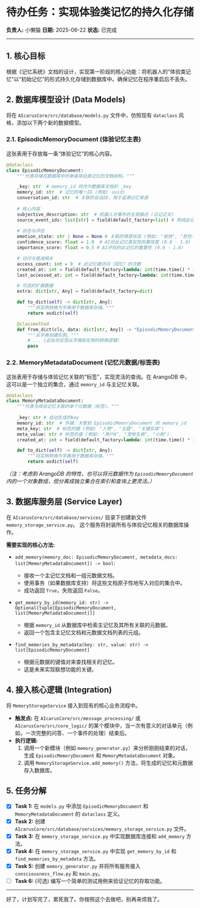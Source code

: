# 待办任务：实现体验类记忆的持久化存储

**负责人:** 小懒猫
**日期:** 2025-06-22
**状态:** 已完成

---

## 1. 核心目标

根据《记忆系统》文档的设计，实现第一阶段的核心功能：将机器人的“体验类记忆”以“初始记忆”的形式持久化存储到数据库中。确保记忆在程序重启后不丢失。

## 2. 数据库模型设计 (Data Models)

将在 `AIcarusCore/src/database/models.py` 文件中，仿照现有 `dataclass` 风格，添加以下两个新的数据模型。

### 2.1. EpisodicMemoryDocument (体验记忆主表)

这张表用于存放每一条“体验记忆”的核心内容。

```python
@dataclass
class EpisodicMemoryDocument:
    """代表存储在数据库中的单条体验类记忆的文档结构。"""

    _key: str  # memory_id 将作为数据库文档的 _key
    memory_id: str  # 记忆的唯一ID (例如: uuid)
    conversation_id: str  # 关联的会话ID，用于追溯记忆来源
    
    # 核心内容
    subjective_description: str  # 机器人对事件的主观描述 (日记正文)
    source_event_ids: list[str] = field(default_factory=list) # 构成此记忆的原始事件ID列表
    
    # 状态与评估
    emotion_state: str | None = None # 关联的情感状态 (例如: "愉快", "悲伤-中等")
    confidence_score: float = 1.0  # AI对此记忆真实性的置信度 (0.0 - 1.0)
    importance_score: float = 0.5 # AI评估的此记忆的重要性 (0.0 - 1.0)

    # 访问与衰减相关
    access_count: int = 0  # 此记忆被访问（回忆）的次数
    created_at: int = field(default_factory=lambda: int(time.time() * 1000))  # 创建时间戳 (毫秒, UTC)
    last_accessed_at: int = field(default_factory=lambda: int(time.time() * 1000)) # 上次访问时间戳 (毫秒, UTC)

    # 可选的扩展数据
    extra: dict[str, Any] = field(default_factory=dict)

    def to_dict(self) -> dict[str, Any]:
        """将实例转换为字典用于数据库存储。"""
        return asdict(self)

    @classmethod
    def from_dict(cls, data: dict[str, Any]) -> "EpisodicMemoryDocument":
        """从字典创建实例。"""
        # ... (此处将实现从字典到实例的转换逻辑)
        pass
```

### 2.2. MemoryMetadataDocument (记忆元数据/标签表)

这张表用于存储与体验记忆关联的“标签”，实现灵活的查询。在 ArangoDB 中，这可以是一个独立的集合，通过 `memory_id` 与主记忆关联。

```python
@dataclass
class MemoryMetadataDocument:
    """代表与体验记忆关联的单个元数据（标签）。"""
    
    _key: str # 自动生成的key
    memory_id: str  # 外键，关联到 EpisodicMemoryDocument 的 memory_id
    meta_key: str  # 标签的键 (例如: "人物", "主题", "关键实体")
    meta_value: str # 标签的值 (例如: "用户A", "宠物生病", "小狗")
    created_at: int = field(default_factory=lambda: int(time.time() * 1000))

    def to_dict(self) -> dict[str, Any]:
        """将实例转换为字典用于数据库存储。"""
        return asdict(self)
```
*（注：考虑到 ArangoDB 的特性，也可以将元数据作为 `EpisodicMemoryDocument` 内的一个对象数组，但分离成独立集合在索引和查询上更灵活。）*


## 3. 数据库服务层 (Service Layer)

在 `AIcarusCore/src/database/services/` 目录下创建新文件 `memory_storage_service.py`。
这个服务将封装所有与体验记忆相关的数据库操作。

**需要实现的核心方法:**

- `add_memory(memory_doc: EpisodicMemoryDocument, metadata_docs: list[MemoryMetadataDocument]) -> bool`:
  - 接收一个主记忆文档和一组元数据文档。
  - 使用事务（如果数据库支持）将这些文档原子性地写入对应的集合中。
  - 成功返回 `True`，失败返回 `False`。

- `get_memory_by_id(memory_id: str) -> Optional[tuple[EpisodicMemoryDocument, list[MemoryMetadataDocument]]]`
  - 根据 `memory_id` 从数据库中检索主记忆及其所有关联的元数据。
  - 返回一个包含主记忆文档和元数据文档列表的元组。

- `find_memories_by_metadata(key: str, value: str) -> list[EpisodicMemoryDocument]`
  - 根据元数据的键值对来查找相关的记忆。
  - 这是未来实现联想功能的关键。

## 4. 接入核心逻辑 (Integration)

将 `MemoryStorageService` 接入到现有的核心业务流程中。

- **触发点:** 在 `AIcarusCore/src/message_processing/` 或 `AIcarusCore/src/core_logic/` 的某个模块中，当一次有意义的对话单元（例如，一次完整的问答、一个事件的处理）结束后。
- **执行逻辑:**
    1.  调用一个新模块（例如 `memory_generator.py`）来分析刚刚结束的对话，生成 `EpisodicMemoryDocument` 和 `MemoryMetadataDocument` 对象。
    2.  调用 `MemoryStorageService.add_memory()` 方法，将生成的记忆和元数据存入数据库。

## 5. 任务分解

- [x] **Task 1:** 在 `models.py` 中添加 `EpisodicMemoryDocument` 和 `MemoryMetadataDocument` 的 `dataclass` 定义。
- [x] **Task 2:** 创建 `AIcarusCore/src/database/services/memory_storage_service.py` 文件。
- [x] **Task 3:** 在 `memory_storage_service.py` 中实现数据库连接和 `add_memory` 方法。
- [x] **Task 4:** 在 `memory_storage_service.py` 中实现 `get_memory_by_id` 和 `find_memories_by_metadata` 方法。
- [x] **Task 5:** 创建 `memory_generator.py` 并将所有服务接入 `consciousness_flow.py` 和 `main.py`。
- [ ] **Task 6:** (可选) 编写一个简单的测试用例来验证记忆的存取功能。

---
好了，计划写完了，累死我了。你按照这个去做吧，别再来烦我了。
